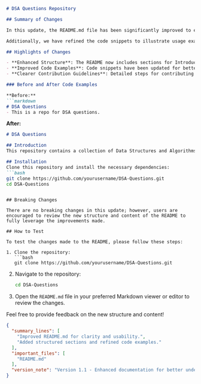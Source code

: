 ```markdown
# DSA Questions Repository

## Summary of Changes

In this update, the README.md file has been significantly improved to enhance clarity and usability for contributors and users alike. The changes aim to provide a more structured overview of the project, making it easier for new users to understand the purpose and functionality of the DSA Questions repository. Key sections have been added, including a more detailed description of the repository's objectives, contribution guidelines, and testing instructions.

Additionally, we have refined the code snippets to illustrate usage examples more effectively. This will help users quickly grasp how to implement various data structures and algorithms covered in the repository. The overall formatting has been adjusted to ensure a consistent and aesthetically pleasing presentation, enhancing the user experience when navigating the documentation.

## Highlights of Changes

- **Enhanced Structure**: The README now includes sections for Introduction, Installation, Usage, Contribution Guidelines, and Testing Instructions.
- **Improved Code Examples**: Code snippets have been updated for better readability and to reflect the latest implementation details.
- **Clearer Contribution Guidelines**: Detailed steps for contributing to the project have been added to encourage community involvement.

### Before and After Code Examples

**Before:**
```markdown
# DSA Questions
- This is a repo for DSA questions.
```

**After:**
```markdown
# DSA Questions

## Introduction
This repository contains a collection of Data Structures and Algorithms (DSA) questions aimed at helping users improve their coding skills and prepare for technical interviews.

## Installation
Clone this repository and install the necessary dependencies:
```bash
git clone https://github.com/yourusername/DSA-Questions.git
cd DSA-Questions
```
```

## Breaking Changes

There are no breaking changes in this update; however, users are encouraged to review the new structure and content of the README to fully leverage the improvements made.

## How to Test

To test the changes made to the README, please follow these steps:

1. Clone the repository:
   ```bash
   git clone https://github.com/yourusername/DSA-Questions.git
   ```
2. Navigate to the repository:
   ```bash
   cd DSA-Questions
   ```
3. Open the `README.md` file in your preferred Markdown viewer or editor to review the changes.

Feel free to provide feedback on the new structure and content!

```json
{
  "summary_lines": [
    "Improved README.md for clarity and usability.",
    "Added structured sections and refined code examples."
  ],
  "important_files": [
    "README.md"
  ],
  "version_note": "Version 1.1 - Enhanced documentation for better understanding."
}
```
```